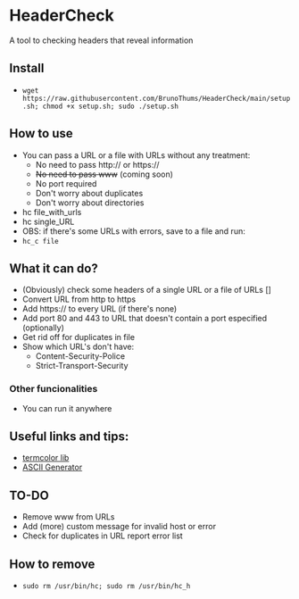 # HeaderCheck
A tool to checking headers that reveal information

## Install
- `wget https://raw.githubusercontent.com/BrunoThums/HeaderCheck/main/setup.sh; chmod +x setup.sh; sudo ./setup.sh`
<!-- É possível mudar essa instalação. Baixe a ferramenta no linux/kali, dê permissão de execução para o setup.sh e faça o commit. Assim dará pra mudar para:
git clone https://github.com/BrunoThums/SSLVerifier.git; sudo SSLVerifier/setup.sh 
Só precisa ajustar o "local" do script, dentro dele. Porque senão ele não consegue se apagar
-->
## How to use
- You can pass a URL or a file with URLs without any treatment:
  - No need to pass http:// or https://
  - ~~No need to pass www~~ (coming soon)
  - No port required
  - Don't worry about duplicates
  - Don't worry about directories
- hc file_with_urls
- hc single_URL
- OBS: if there's some URLs with errors, save to a file and run:
 - `hc_c file`

## What it can do?
- (Obviously) check some headers of a single URL or a file of URLs []
- Convert URL from http to https
- Add https:// to every URL (if there's none)
- Add port 80 and 443 to URL that doesn't contain a port especified (optionally)
- Get rid off for duplicates in file
- Show which URL's don't have:
  - Content-Security-Police
  - Strict-Transport-Security

### Other funcionalities
- You can run it anywhere
<!-- - Automatically check if sslscan is installed and. If not, then install -->

## Useful links and tips:
- [termcolor lib]([url](https://pypi.org/project/termcolor/))
- [ASCII Generator]([url](https://patorjk.com/software/taag/))

## TO-DO
- Remove www from URLs
- Add (more) custom message for invalid host or error
- Check for duplicates in URL report error list

## How to remove
- `sudo rm /usr/bin/hc; sudo rm /usr/bin/hc_h`


